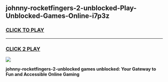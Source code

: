 
## johnny-rocketfingers-2-unblocked-Play-Unblocked-Games-Online-i7p3z
<h3>
<a href="https://premium76.site?title=johnny-rocketfingers-2-unblocked&ref=25A">CLICK TO PLAY</a></h3>
<hr>

<h3>
<a href="https://premium76.site?title=johnny-rocketfingers-2-unblocked&ref=25A">CLICK 2 PLAY</a>
  
</h3>

<a href="https://premium76.site?title=johnny-rocketfingers-2-unblocked&ref=25A"><img src="https://clearcache.store/games.png"></a>


**johnny-rocketfingers-2-unblocked games unblocked: Your Gateway to Fun and Accessible Online Gaming**

